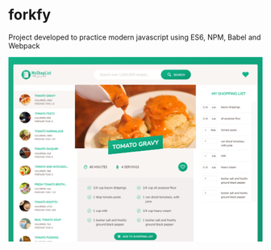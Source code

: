 # forkfy

Project developed to practice modern javascript using ES6, NPM, Babel and Webpack

![The print of app](https://github.com/rafaelperozin/forkfy/blob/master/dist/img/my-shop-list-app.png)
